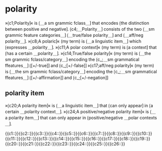 # polarity

»⟮c1;Polarity⟯« is ⟮＿a sm grammic fclass＿⟯ that encodes ⟮the distinction between positive and negative⟯.
⟮c4;＿Polarity＿⟯ consists of the two ⟮＿sm grammic feature categories＿⟯ ⟮＿true/false polarity＿⟯ and ⟮＿aff/neg polarity＿⟯.
»⟮c8;A polaric⟯« (my term) is ⟮＿a linguistic item＿⟯ which ⟮expresses ＿polarity＿⟯.
»⟮c11;A polar context⟯« (my term) is ⟮a context⟯ that ⟮has a certain ＿polarity＿⟯.
»⟮c14;True/false polarity⟯« (my term) is ⟮＿the sm grammic fclass/category＿⟯ encoding the ⟮c_;＿sm grammatical ffeatures＿⟯ ⟮[+/-true]⟯ and ⟮c_;[+/-false]⟯
»⟮c17;aff/neg polarity⟯« (my term) is ⟮＿the sm grammic fclass/category＿⟯ encoding the ⟮c_;＿sm grammatical ffeatures＿⟯ ⟮[+/-affirmation]⟯ and ⟮c_;[+/-negation]⟯

## polarity item

»⟮c20;A polarity item⟯« is ⟮＿a linguistic item＿⟯ that ⟮can only appear⟯ in ⟮a certain ＿polarity context＿⟯.
»⟮c24;A positive/negative polarity item⟯« is ⟮＿a polarity item＿⟯ that can only appear in ⟮positive/negative ＿polar contexts＿⟯.

<span class='cloze-dump'>{{c1::}}{{c2::}}{{c3::}}{{c4::}}{{c5::}}{{c6::}}{{c7::}}{{c8::}}{{c9::}}{{c10::}}{{c11::}}{{c12::}}{{c13::}}{{c14::}}{{c15::}}{{c16::}}{{c17::}}{{c18::}}{{c19::}}{{c20::}}{{c21::}}{{c22::}}{{c23::}}{{c24::}}{{c25::}}{{c26::}}</span>